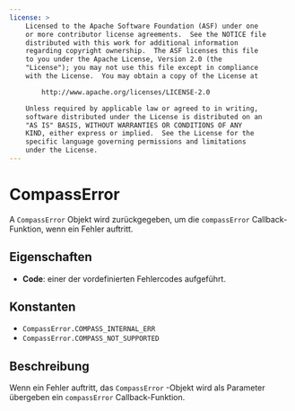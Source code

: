 ```yaml
---
license: >
    Licensed to the Apache Software Foundation (ASF) under one
    or more contributor license agreements.  See the NOTICE file
    distributed with this work for additional information
    regarding copyright ownership.  The ASF licenses this file
    to you under the Apache License, Version 2.0 (the
    "License"); you may not use this file except in compliance
    with the License.  You may obtain a copy of the License at

        http://www.apache.org/licenses/LICENSE-2.0

    Unless required by applicable law or agreed to in writing,
    software distributed under the License is distributed on an
    "AS IS" BASIS, WITHOUT WARRANTIES OR CONDITIONS OF ANY
    KIND, either express or implied.  See the License for the
    specific language governing permissions and limitations
    under the License.
---
```


# CompassError

A `CompassError` Objekt wird zurückgegeben, um die `compassError` Callback-Funktion, wenn ein Fehler auftritt.

## Eigenschaften

*   **Code**: einer der vordefinierten Fehlercodes aufgeführt.

## Konstanten

*   `CompassError.COMPASS_INTERNAL_ERR`
*   `CompassError.COMPASS_NOT_SUPPORTED`

## Beschreibung

Wenn ein Fehler auftritt, das `CompassError` -Objekt wird als Parameter übergeben ein `compassError` Callback-Funktion.